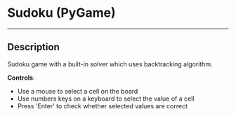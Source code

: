 # Sudoku (PyGame)
_____________________________
## Description
Sudoku game with a built-in solver which uses backtracking algorithm.

**Controls**:
  * Use a mouse to select a cell on the board
  * Use numbers keys on a keyboard to select the value of a cell
  * Press 'Enter' to check whether selected values are correct

